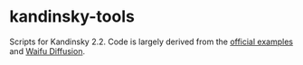 # kandinsky-tools
Scripts for Kandinsky 2.2.
Code is largely derived from the [official examples](https://github.com/ai-forever/diffusers/blob/main/examples/kandinsky2_2_train/) and [Waifu Diffusion](https://github.com/harubaru/waifu-diffusion/).
